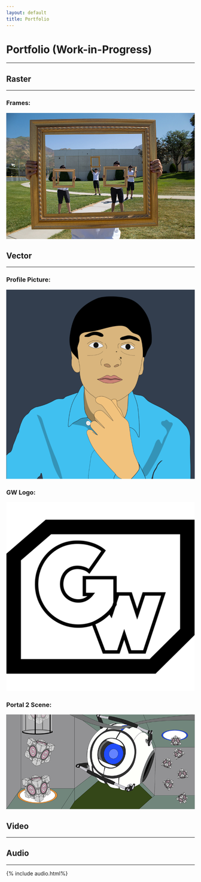 ```yaml
---
layout: default
title: Portfolio
---
```


# Portfolio (Work-in-Progress)
---

## Raster
---

### Frames:

![Frames](assets/images/Frames-960x640.jpg)

## Vector
---

### Profile Picture:

![Profile Picture](assets/images/Cartoon-800x800.png)

### GW Logo:

![Logo](favicon.png)

### Portal 2 Scene:

![Portal](assets/images/Portal2-800x400.png)

## Video
---
## Audio
---

{% include audio.html%}

